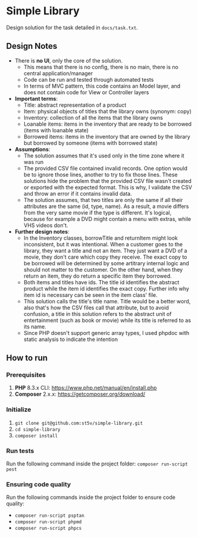 # Simple Library

Design solution for the task detailed in `docs/task.txt`.

## Design Notes

- There is **no UI**, only the core of the solution.
  - This means that there is no config, there is no main, there is no central application/manager
  - Code can be run and tested through automated tests
  - In terms of MVC pattern, this code contains an Model layer, and does not contain code for View or Controller layers
- **Important terms**:
  - Title: abstract representation of a product
  - Item: physical objects of titles that the library owns (synonym: copy)
  - Inventory: collection of all the items that the library owns
  - Loanable items: items in the inventory that are ready to be borrowed (items with loanable state)
  - Borrowed items: items in the inventory that are owned by the library but borrowed by someone (items with borrowed state)
- **Assumptions**:
  - The solution assumes that it's used only in the time zone where it was run
  - The provided CSV file contained invalid records. One option would be to ignore those lines, another to try to fix those lines. These solutions hide the problem that the provided CSV file wasn't created or exported with the expected format. This is why, I validate the CSV and throw an error if it contains invalid data.
  - The solution assumes, that two titles are only the same if all their attributes are the same (id, type, name). As a result, a movie differs from the very same movie if the type is different. It's logical, because for example a DVD might contain a menu with extras, while VHS videos don't.
- **Further design notes**:
  - In the Inventory classes, borrowTitle and returnItem might look inconsistent, but it was intentional. When a customer goes to the library, they want a title and not an item. They just want a DVD of a movie, they don't care which copy they receive. The exact copy to be borrowed will be determined by some artitrary internal logic and should not matter to the customer. On the other hand, when they return an item, they do return a specific item they borrowed.
  - Both items and titles have ids. The title id identifies the abstract product while the item id identifies the exact copy. Further info why item id is necessary can be seen in the item class' file.
  - This solution calls the title's title name. Title would be a better word, also that's how the CSV files call that attribute, but to avoid confusion, a title in this solution refers to the abstract unit of entertainment (such as book or movie) while its title is referred to as its name.
  - Since PHP doesn't support generic array types, I used phpdoc with static analysis to indicate the intention

## How to run

### Prerequisites

1. **PHP** 8.3.x CLI: <https://www.php.net/manual/en/install.php>
2. **Composer** 2.x.x: <https://getcomposer.org/download/>

### Initialize

1. `git clone git@github.com:st5v/simple-library.git`
2. `cd simple-library`
3. `composer install`

### Run tests

Run the following command inside the project folder: `composer run-script pest`

### Ensuring code quality

Run the following commands inside the project folder to ensure code quality:

- `composer run-script psptan`
- `composer run-script phpmd`
- `composer run-script phpcs`
